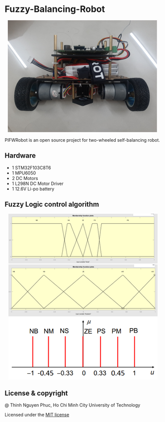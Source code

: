 # Fuzzy-Balancing-Robot
<p align="center">
  <img src="imgs/img1.jpg" width="480" title="">
  <img src="imgs/demo.gif" width="480" title="">
</p>
PIFWRobot is an open source project for two-wheeled self-balancing robot.

## Hardware
*  1 STM32F103C8T6
*  1 MPU6050
*  2 DC Motors
*  1 L298N DC Motor Driver
*  1 12.6V Li-po battery 

## Fuzzy Logic control algorithm
<p align="center">
  <img src="imgs/img3.png" width="480" title="theta">
  <img src="imgs/img4.png" width="480" title="thetadot">
  <img src="imgs/img5.png" width="480" title="u">
</p>

## License & copyright
@ Thinh Nguyen Phuc, Ho Chi Minh City University of Technology

Licensed under the [MIT license](LICENSE)